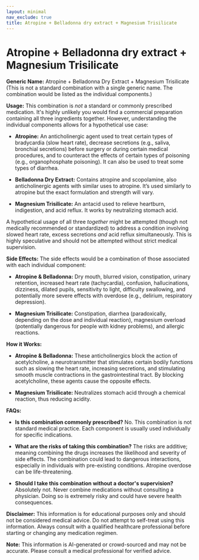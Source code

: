 ```yaml
---
layout: minimal
nav_exclude: true
title: Atropine + Belladonna dry extract + Magnesium Trisilicate
---
```


# Atropine + Belladonna dry extract + Magnesium Trisilicate

**Generic Name:** Atropine + Belladonna Dry Extract + Magnesium Trisilicate (This is not a standard combination with a single generic name.  The combination would be listed as the individual components.)

**Usage:**  This combination is *not* a standard or commonly prescribed medication.  It's highly unlikely you would find a commercial preparation containing all three ingredients together.  However, understanding the individual components allows for a hypothetical use case:

* **Atropine:**  An anticholinergic agent used to treat certain types of bradycardia (slow heart rate), decrease secretions (e.g., saliva, bronchial secretions) before surgery or during certain medical procedures, and to counteract the effects of certain types of poisoning (e.g., organophosphate poisoning).  It can also be used to treat some types of diarrhea.

* **Belladonna Dry Extract:** Contains atropine and scopolamine, also anticholinergic agents with similar uses to atropine.  It’s used similarly to atropine but the exact formulation and strength will vary.

* **Magnesium Trisilicate:** An antacid used to relieve heartburn, indigestion, and acid reflux.  It works by neutralizing stomach acid.

A hypothetical usage of all three *together* might be attempted (though not medically recommended or standardized) to address a condition involving slowed heart rate, excess secretions *and*  acid reflux simultaneously.  This is highly speculative and should not be attempted without strict medical supervision.

**Side Effects:** The side effects would be a combination of those associated with each individual component:

* **Atropine & Belladonna:** Dry mouth, blurred vision, constipation, urinary retention, increased heart rate (tachycardia), confusion, hallucinations, dizziness,  dilated pupils, sensitivity to light,  difficulty swallowing, and potentially more severe effects with overdose (e.g., delirium, respiratory depression).

* **Magnesium Trisilicate:**  Constipation, diarrhea (paradoxically, depending on the dose and individual reaction), magnesium overload (potentially dangerous for people with kidney problems), and allergic reactions.


**How it Works:**

* **Atropine & Belladonna:**  These anticholinergics block the action of acetylcholine, a neurotransmitter that stimulates certain bodily functions such as slowing the heart rate, increasing secretions, and stimulating smooth muscle contractions in the gastrointestinal tract.  By blocking acetylcholine, these agents cause the opposite effects.

* **Magnesium Trisilicate:** Neutralizes stomach acid through a chemical reaction, thus reducing acidity.


**FAQs:**

* **Is this combination commonly prescribed?** No.  This combination is not standard medical practice.  Each component is usually used individually for specific indications.

* **What are the risks of taking this combination?**  The risks are additive; meaning combining the drugs increases the likelihood and severity of side effects. The combination could lead to dangerous interactions, especially in individuals with pre-existing conditions.  Atropine overdose can be life-threatening.

* **Should I take this combination without a doctor's supervision?** Absolutely not.  Never combine medications without consulting a physician.  Doing so is extremely risky and could have severe health consequences.


**Disclaimer:** This information is for educational purposes only and should not be considered medical advice.  Do not attempt to self-treat using this information. Always consult with a qualified healthcare professional before starting or changing any medication regimen.


**Note:** This information is AI-generated or crowd-sourced and may not be accurate. Please consult a medical professional for verified advice.